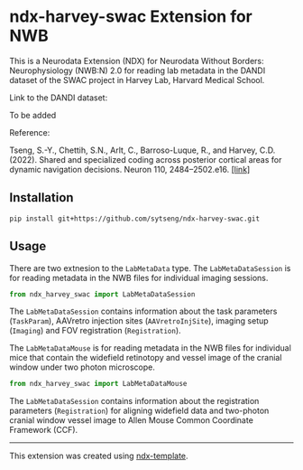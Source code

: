 # ndx-harvey-swac Extension for NWB

This is a Neurodata Extension (NDX) for Neurodata Without Borders: Neurophysiology (NWB:N) 2.0 for reading lab metadata in the DANDI dataset of the SWAC project in Harvey Lab, Harvard Medical School.

Link to the DANDI dataset:

To be added

Reference:

Tseng, S.-Y., Chettih, S.N., Arlt, C., Barroso-Luque, R., and Harvey, C.D. (2022). Shared and specialized coding across posterior cortical areas for dynamic navigation decisions. Neuron 110, 2484–2502.e16. [[link]](https://www.sciencedirect.com/science/article/pii/S0896627322004536) 

## Installation

```
pip install git+https://github.com/sytseng/ndx-harvey-swac.git
```

## Usage

There are two extnesion to the `LabMetaData` type. The `LabMetaDataSession` is for reading metadata in the NWB files for individual imaging sessions.
```python
from ndx_harvey_swac import LabMetaDataSession
```
The `LabMetaDataSession` contains information about the task parameters (`TaskParam`), AAVretro injection sites (`AAVretroInjSite`), imaging setup (`Imaging`) and FOV registration (`Registration`).



The `LabMetaDataMouse` is for reading metadata in the NWB files for individual mice that contain the widefield retinotopy and vessel image of the cranial window under two photon microscope.
```python
from ndx_harvey_swac import LabMetaDataMouse
```
The `LabMetaDataSession` contains information about the registration parameters (`Registration`) for aligning widefield data and two-photon cranial window vessel image to Allen Mouse Common Coordinate Framework (CCF).


---
This extension was created using [ndx-template](https://github.com/nwb-extensions/ndx-template).
